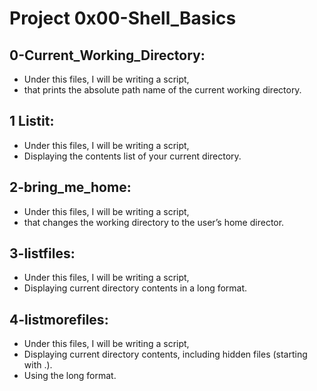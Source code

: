 # Project 0x00-Shell_Basics

## 0-Current_Working_Directory:
* Under this files, I will be writing a script,
* that prints the absolute path name of the current working directory.

## 1 Listit:
* Under this files, I will be writing a script,
* Displaying the contents list of your current directory.

## 2-bring_me_home:
* Under this files, I will be writing a script,
* that changes the working directory to the user’s home director.

## 3-listfiles:
* Under this files, I will be writing a script,
* Displaying current directory contents in a long format.

## 4-listmorefiles:
* Under this files, I will be writing a script,
* Displaying current directory contents, including hidden files (starting with .).
* Using the long format.
